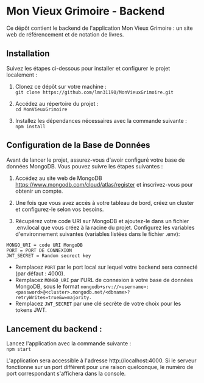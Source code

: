 # Mon Vieux Grimoire - Backend

Ce dépôt contient le backend de l'application Mon Vieux Grimoire : un site web de référencement et de notation de livres.

## Installation

Suivez les étapes ci-dessous pour installer et configurer le projet localement :

1. Clonez ce dépôt sur votre machine :\
   `git clone https://github.com/lmn31190/MonVieuxGrimoire.git`

2. Accédez au répertoire du projet :\
   `cd MonVieuxGrimoire`

3. Installez les dépendances nécessaires avec la commande suivante :\
   `npm install`

## Configuration de la Base de Données

Avant de lancer le projet, assurez-vous d'avoir configuré votre base de données MongoDB. Vous pouvez suivre les étapes suivantes :

1. Accédez au site web de MongoDB https://www.mongodb.com/cloud/atlas/register et inscrivez-vous pour obtenir un compte.

2. Une fois que vous avez accès à votre tableau de bord, créez un cluster et configurez-le selon vos besoins.

3. Récupérez votre code URI sur MongoDB et ajoutez-le dans un fichier .env.local que vous créez à la racine du projet. Configurez les variables d'environnement suivantes (variables listées dans le fichier .env):

```
MONGO_URI = code URI MongoDB
PORT = PORT DE CONNEXION
JWT_SECRET = Random secrect key
```

-   Remplacez `PORT` par le port local sur lequel votre backend sera connecté (par défaut : 4000).
-   Remplacez `MONGO_URI` par l'URL de connexion à votre base de données MongoDB, sous le format `mongodb+srv://<username>:<password>@<cluster>.mongodb.net/<dbname>?retryWrites=true&w=majority.`
-   Remplacez `JWT_SECRET` par une clé secrète de votre choix pour les tokens JWT.

## Lancement du backend :

Lancez l'application avec la commande suivante :\
`npm start`

L'application sera accessible à l'adresse http://localhost:4000. Si le serveur fonctionne sur un port différent pour une raison quelconque, le numéro de port correspondant s'affichera dans la console.
